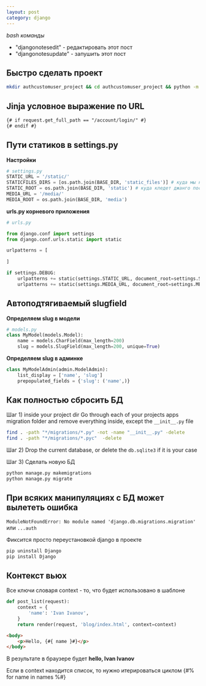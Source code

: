 ```yaml
---
layout: post
category: django
---
```


*bash команды* 
- "djangonotesedit" - редактировать этот пост
- "djangonotesupdate" - запушить этот пост

## Быстро сделать проект

```bash
mkdir authcustomuser_project && cd authcustomuser_project && python -m venv venv && source venv/bin/activate && pip install django==2.2.8 && pip install pylint && pip install autopep8 && pip freeze > requirements.txt && django-admin startproject authcustomuser_core . && manage.py startapp users && code . && manage.py runserver
```

## Jinja условное выражение по URL


```html
{# if request.get_full_path == "/account/login/" #}
{# endif #}
```

## Пути статиков в settings.py

**Настройки**

```python
# settings.py
STATIC_URL = '/static/'
STATICFILES_DIRS = [os.path.join(BASE_DIR, 'static_files')] # куда мы кладем
STATIC_ROOT = os.path.join(BASE_DIR, 'static') # куда кледет джанго после коллекта
MEDIA_URL = '/media/'
MEDIA_ROOT = os.path.join(BASE_DIR, 'media')
```

**urls.py корневого приложения**

```python
# urls.py

from django.conf import settings
from django.conf.urls.static import static

urlpatterns = [
    
]

if settings.DEBUG:
    urlpatterns += static(settings.STATIC_URL, document_root=settings.STATIC_ROOT)
    urlpatterns += static(settings.MEDIA_URL, document_root=settings.MEDIA_ROOT)
```

## Автоподтягиваемый slugfield

**Определяем slug в модели**

```python
# models.py
class MyModel(models.Model):
    name = models.CharField(max_length=200)
    slug = models.SlugField(max_length=200, unique=True)
```

**Определяем slug в админке**

```python
class MyModelAdmin(admin.ModelAdmin):
    list_display = ['name', 'slug']
    prepopulated_fields = {'slug': ('name',)}
```

## Как полностью сбросить БД

Шаг 1) inside your project dir Go through each of your projects apps migration folder and remove everything inside, except the ```__init__.py``` file

```bash
find . -path "*/migrations/*.py" -not -name "__init__.py" -delete
find . -path "*/migrations/*.pyc"  -delete
```

Шаг 2) Drop the current database, or delete the ```db.sqlite3``` if it is your case

Шаг 3) Сделать новую БД

```bash
python manage.py makemigrations
python manage.py migrate
```

## При всяких манипуляциях с БД может вылететь ошибка

```ModuleNotFoundError: No module named 'django.db.migrations.migration'``` или ```...auth```

Фиксится просто переустановкой django в проекте

```bash
pip uninstall Django
pip install Django
```

## Контекст вьюх

Все ключи словаря context - то, что будет использовано в шаблоне

```python
def post_list(request):
    context = {
        'name': 'Ivan Ivanov',
    }
    return render(request, 'blog/index.html', context=context)
```

```html
<body>
    <p>Hello, {#{ name }#}</p>
</body>
```

В результате в браузере будет **hello, Ivan Ivanov** 

Eсли в context находится список, то нужно итерироваться циклом {#% for name in names %#}












